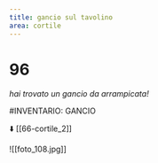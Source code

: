 ```yaml
---
title: gancio sul tavolino
area: cortile
---
```

# 96
_hai trovato un gancio da arrampicata!_

#INVENTARIO: GANCIO

⬇️ [[66-cortile_2]]

![[foto_108.jpg]]